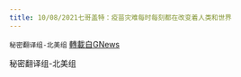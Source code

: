 ```yaml
---
title: 10/08/2021七哥盖特：疫苗灾难每时每刻都在改变着人类和世界
---
```

`秘密翻译组-北美组` [轉載自GNews](https://gnews.org/zh-hans/1582162/)

秘密翻译组-北美组
